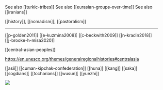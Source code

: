 See also [[turkic-tribes]]
See also [[eurasian-groups-over-time]]
See also [[iranians]]


[[history]], [[nomadism]], [[pastoralism]]

---

[[p-golden2011]]
[[e-kuzmina2008]]
[[c-beckwith2009]]
[[n-kradin2018]]
[[j-brooke-h-misa2020]]

[[central-asian-peoples]]


https://en.unesco.org/themes/generalregionalhistories#centralasia

[[asii]]
[[cuman-kipchak-confederation]]
[[huna]]
[[kang]]
[[saka]]
[[sogdians]]
[[tocharians]]
[[wusun]]
[[yuezhi]]


![](a/2738522.png)